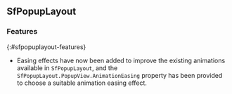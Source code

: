 ## SfPopupLayout

### Features
{:#sfpopuplayout-features}

* Easing effects have now been added to improve the existing animations available in `SfPopupLayout`, and the `SfPopupLayout.PopupView.AnimationEasing` property has been provided to choose a suitable animation easing effect.